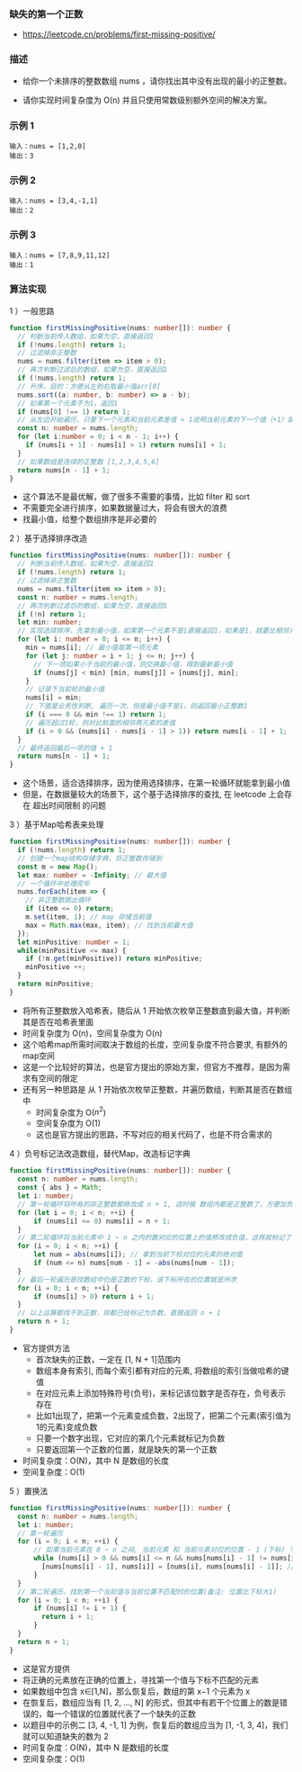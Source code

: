 ### 缺失的第一个正数

- https://leetcode.cn/problems/first-missing-positive/

### 描述

- 给你一个未排序的整数数组 nums ，请你找出其中没有出现的最小的正整数。

- 请你实现时间复杂度为 O(n) 并且只使用常数级别额外空间的解决方案。

### 示例 1

```
输入：nums = [1,2,0]
输出：3
```

### 示例 2

```
输入：nums = [3,4,-1,1]
输出：2
```

### 示例 3

```
输入：nums = [7,8,9,11,12]
输出：1
```

### 算法实现

1 ）一般思路

```ts
function firstMissingPositive(nums: number[]): number {
  // 判断当前传入数组，如果为空，直接返回1
  if (!nums.length) return 1;
  // 过滤掉非正整数
  nums = nums.filter(item => item > 0);
  // 再次判断过滤后的数组，如果为空，直接返回1
  if (!nums.length) return 1;
  // 升序，目的：方便从左到右取最小值arr[0]
  nums.sort((a: number, b: number) => a - b);
  // 如果第一个元素不为1，返回1
  if (nums[0] !== 1) return 1;
  // 从左边开始遍历，只要下一个元素和当前元素差值 > 1说明当前元素的下一个值（+1）就是所求
  const n: number = nums.length;
  for (let i:number = 0; i < n - 1; i++) {
    if (nums[i + 1] - nums[i] > 1) return nums[i] + 1;
  }
  // 如果数组是连续的正整数 [1,2,3,4,5,6]
  return nums[n - 1] + 1;
}
```

- 这个算法不是最优解，做了很多不需要的事情，比如 filter 和 sort
- 不需要完全进行排序，如果数据量过大，将会有很大的浪费
- 找最小值，给整个数组排序是非必要的

2 ）基于选择排序改造

```ts
function firstMissingPositive(nums: number[]): number {
  // 判断当前传入数组，如果为空，直接返回1
  if (!nums.length) return 1;
  // 过滤掉非正整数
  nums = nums.filter(item => item > 0);
  const n: number = nums.length;
  // 再次判断过滤后的数组，如果为空，直接返回1
  if (!n) return 1;
  let min: number;
  // 实现选择排序，先拿到最小值，如果第一个元素不是1直接返回1，如果是1，就要比相邻元素差值
  for (let i: number = 0; i <= n; i++) {
    min = nums[i]; // 最小值取第一项元素
    for (let j: number = i + 1; j <= n; j++) {
      // 下一项如果小于当前的最小值，则交换最小值，得到最新最小值
      if (nums[j] < min) [min, nums[j]] = [nums[j], min];
    }
    // 记录下当前轮的最小值
    nums[i] = min;
    // 下面是业务性判断, 遍历一次，但是最小值不是1，则返回最小正整数1
    if (i === 0 && min !== 1) return 1;
    // 遍历超过1轮，则对比前面的相邻两元素的差值
    if (i > 0 && (nums[i] - nums[i - 1] > 1)) return nums[i - 1] + 1;
  }
  // 最终返回最后一项的值 + 1
  return nums[n - 1] + 1;
}
```

- 这个场景，适合选择排序，因为使用选择排序，在第一轮循环就能拿到最小值
- 但是，在数据量较大的场景下，这个基于选择排序的查找, 在 leetcode 上会存在 超出时间限制 的问题

3 ）基于Map哈希表来处理

```ts
function firstMissingPositive(nums: number[]): number {
  if (!nums.length) return 1;
  // 创建一个map结构存储字典，将正整数存储到
  const m = new Map();
  let max: number = -Infinity; // 最大值
  // 一个循环中处理完毕
  nums.forEach(item => {
    // 非正整数跳出循环
    if (item <= 0) return;
    m.set(item, 1); // map 存储当前值
    max = Math.max(max, item); // 找到当前最大值
  });
  let minPositive: number = 1;
  while(minPositive <= max) {
    if (!m.get(minPositive)) return minPositive;
    minPositive ++;
  }
  return minPositive;
}
```

- 将所有正整数放入哈希表，随后从 1 开始依次枚举正整数直到最大值，并判断其是否在哈希表里面
- 时间复杂度为 O(n)，空间复杂度为 O(n)
- 这个哈希map所需时间取决于数组的长度，空间复杂度不符合要求, 有额外的map空间
- 这是一个比较好的算法，也是官方提出的原始方案，但官方不推荐，是因为需求有空间的限定
- 还有另一种思路是 从 1 开始依次枚举正整数，并遍历数组，判断其是否在数组中
  * 时间复杂度为 O($n^2$)
  * 空间复杂度为 O(1)
  * 这也是官方提出的思路，不写对应的相关代码了，也是不符合需求的

4 ）负号标记法改造数组，替代Map，改造标记字典

```ts
function firstMissingPositive(nums: number[]): number {
  const n: number = nums.length;
  const { abs } = Math;
  let i: number;
  // 第一轮循环将所有的非正整数都修改成 n + 1, 这时候 数组内都是正整数了，方便加负号标记了
  for (let i = 0; i < n; ++i) {
      if (nums[i] <= 0) nums[i] = n + 1;
  }
  // 第二轮循环将当前元素中 1 ~ n 之内的数对应的位置上的值修改成负值，这样就标记了该位置表示的值(下标)已经出现过了
  for (i = 0; i < n; ++i) {
      let num = abs(nums[i]); // 拿到当前下标对应的元素的绝对值
      if (num <= n) nums[num - 1] = -abs(nums[num - 1]);
  }
  // 最后一轮遍历是找数组中仍是正数的下标，该下标所在的位置就是所求
  for (i = 0; i < n; ++i) {
      if (nums[i] > 0) return i + 1;
  }
  // 以上运算都找不到正数，则都已经标记为负数，直接返回 n + 1
  return n + 1;
}
```

- 官方提供方法
  * 首次缺失的正数，一定在 [1, N + 1]范围内
  * 数组本身有索引, 而每个索引都有对应的元素, 将数组的索引当做哈希的键值
  * 在对应元素上添加特殊符号(负号)，来标记该位数字是否存在，负号表示存在
  * 比如1出现了，把第一个元素变成负数，2出现了，把第二个元素(索引值为1的元素)变成负数
  * 只要一个数字出现，它对应的第几个元素就标记为负数
  * 只要返回第一个正数的位置，就是缺失的第一个正数
- 时间复杂度：O(N)，其中 N 是数组的长度
- 空间复杂度：O(1)

5 ）置换法

```ts
function firstMissingPositive(nums: number[]): number {
  const n: number = nums.length;
  let i: number;
  // 第一轮遍历
  for (i = 0; i < n; ++i) {
      // 如果当前元素在 0 ~ n 之间, 当前元素 和 当前元素对应的位置 - 1 (下标) 不一致 则进行交换
      while (nums[i] > 0 && nums[i] <= n && nums[nums[i] - 1] != nums[i]) {
        [nums[nums[i] - 1], nums[i]] = [nums[i], nums[nums[i] - 1]]; // 交换
      }
  }
  // 第二轮遍历，找到第一个当前值与当前位置不匹配时的位置(备注: 位置比下标大1)
  for (i = 0; i < n; ++i) {
      if (nums[i] != i + 1) {
        return i + 1;
      }
  }
  return n + 1;
}
```

- 这是官方提供
- 将正确的元素放在正确的位置上，寻找第一个值与下标不匹配的元素
- 如果数组中包含 x∈[1,N]，那么恢复后，数组的第 x−1 个元素为 x
- 在恢复后，数组应当有 [1, 2, ..., N] 的形式，但其中有若干个位置上的数是错误的，每一个错误的位置就代表了一个缺失的正数
- 以题目中的示例二 [3, 4, -1, 1] 为例，恢复后的数组应当为 [1, -1, 3, 4]，我们就可以知道缺失的数为 2
- 时间复杂度：O(N)，其中 N 是数组的长度
- 空间复杂度：O(1)
